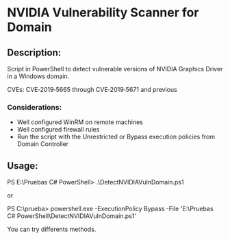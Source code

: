 # NVIDIA Vulnerability Scanner for Domain

## Description: 

Script in PowerShell to detect vulnerable versions of NVIDIA Graphics Driver in a Windows domain. 

CVEs: CVE‑2019‑5665 through CVE‑2019‑5671 and previous

### Considerations: 

- Well configured WinRM on remote machines
- Well configured firewall rules
- Run the script with the Unrestricted or Bypass execution policies from Domain Controller


## Usage: 

PS E:\Pruebas C# PowerShell> .\DetectNVIDIAVulnDomain.ps1

or

PS C:\prueba> powershell.exe -ExecutionPolicy Bypass -File 'E:\Pruebas C# PowerShell\DetectNVIDIAVulnDomain.ps1'

You can try differents methods.
